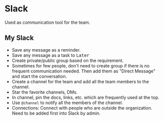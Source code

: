 # Slack

Used as communication tool for the team.

## My Slack

- Save any message as a reminder.
- Save any message as a task to <kbd>Later</kbd>
- Create private/public group based on the requirement.
- Sometimes for few people, don't need to create group if there is no frequent communication needed. Then add them as "Direct Message" and start the conversation.
- Create a channel for the team and add all the team members to the channel.
- Star the favorite channels, DMs.
- In channel, pin the docs, links, etc. which are frequently used at the top.
- Use `@channel` to notify all the members of the channel.
- Connections: Connect with people who are outside the organization. Need to be added first into Slack by admin.
